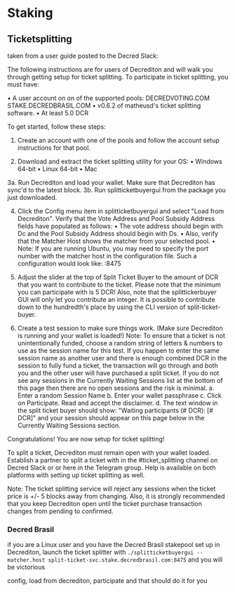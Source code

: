 <!-- TITLE: Decred -->
<!-- SUBTITLE: A quick summary of Decred -->

# Staking

## Ticketsplitting
taken from a user guide posted to the Decred Slack:

The following instructions are for users of Decrediton and will walk you through getting setup for ticket splitting. To participate in ticket splitting, you must have:

 •   A user account on on of the supported pools:
                 DECREDVOTING.COM
                 STAKE.DECREDBRASIL.COM
 •   v0.6.2 of matheusd's ticket splitting software.
 •   At least 5.0 DCR

To get started, follow these steps:

1. Create an account with one of the pools and follow the account setup instructions for that pool.

2. Download and extract the ticket splitting utility for your OS:
 • Windows 64-bit
 • Linux 64-bit
 • Mac

3a. Run Decrediton and load your wallet. Make sure that Decrediton has sync'd to the latest block.
3b. Run splitticketbuyergui from the package you just downloaded.

4. Click the Config menu item in splitticketbuyergui and select "Load from Decrediton". Verify that the Vote Address and Pool Subsidy Address fields have populated as follows:
 • The vote address should begin with Dc and the Pool Subsidy Address should begin with Ds.
 • Also, verify that the Matcher Host shows the matcher from your selected pool.
 • Note: If you are running Ubuntu, you may need to specify the port number with the matcher host in the configuration file. Such a configuration would look like: <matchername>:8475

5. Adjust the slider at the top of Split Ticket Buyer to the amount of DCR that you want to contribute to the ticket. Please note that the minimum you can participate with is 5 DCR! Also, note that the splittickerbuyer GUI will only let you contribute an integer. It is possible to contribute down to the hundredth's place by using the CLI version of split-ticket-buyer.

6. Create a test session to make sure things work. (Make sure Decrediton is running and your wallet is loaded!) 
Note: To ensure that a ticket is not unintentionally funded, choose a random string of letters & numbers to use as the session name for this test. If you happen to enter the same session name as another user and there is enough combined DCR in the session to fully fund a ticket, the transaction will go through and both you and the other user will have purchased a split ticket. If you do not see any sessions in the Currently Waiting Sessions list at the bottom of this page then there are no open sessions and the risk is minimal.
   a. Enter a random Session Name
   b. Enter your wallet passphrase
   c. Click on Participate. Read and accept the disclaimer.
   d. The text window in the split ticket buyer should show: "Waiting participants (# DCR): [# DCR]" and your session should appear on this page below in the Currently Waiting Sessions section.

Congratulations! You are now setup for ticket splitting!

To split a ticket, Decrediton must remain open with your wallet loaded. Establish a partner to split a ticket with in the #ticket_splitting channel on Decred Slack or or here in the Telegram group. Help is available on both platforms with setting up ticket splitting as well.

Note: The ticket splitting service will reject any sessions when the ticket price is +/- 5 blocks away from changing. Also, it is strongly recommended that you keep Decrediton open until the ticket purchase transaction changes from pending to confirmed.

### Decred Brasil

if you are a Linux user and you have the Decred Brasil stakepool set up in Decrediton, launch the ticket splitter with `./splitticketbuyergui --matcher.host split-ticket-svc.stake.decredbrasil.com:8475` and you will be victorious

config, load from decrediton, participate
and that should do it for you

